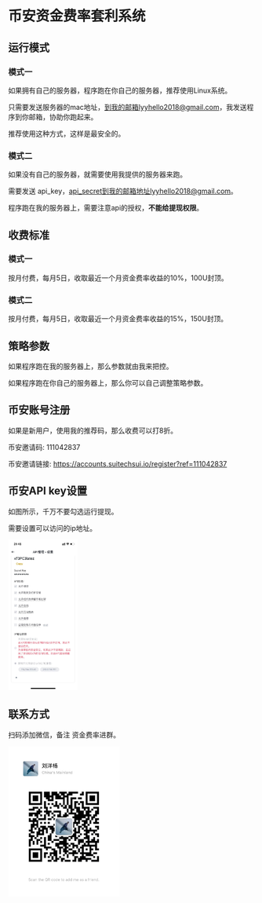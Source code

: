 # 币安资金费率套利系统

## 运行模式

### 模式一

如果拥有自己的服务器，程序跑在你自己的服务器，推荐使用Linux系统。

只需要发送服务器的mac地址，到我的邮箱lyyhello2018@gmail.com，我发送程序到你邮箱，协助你跑起来。

推荐使用这种方式，这样是最安全的。



### 模式二

如果没有自己的服务器，就需要使用我提供的服务器来跑。

需要发送 api_key，api_secret到我的邮箱地址lyyhello2018@gmail.com。

程序跑在我的服务器上，需要注意api的授权，**不能给提现权限**。



## 收费标准

### 模式一

按月付费，每月5日，收取最近一个月资金费率收益的10%，100U封顶。



### 模式二

按月付费，每月5日，收取最近一个月资金费率收益的15%，150U封顶。



## 策略参数

如果程序跑在我的服务器上，那么参数就由我来把控。

如果程序跑在你自己的服务器上，那么你可以自己调整策略参数。



## 币安账号注册

如果是新用户，使用我的推荐码，那么收费可以打8折。

币安邀请码: 111042837

币安邀请链接: https://accounts.suitechsui.io/register?ref=111042837



## 币安API key设置

如图所示，千万不要勾选运行提现。

需要设置可以访问的ip地址。



<img src="image/image-20240221214603727.png" alt="image-20240221214603727" style="zoom:30%;" />

## 联系方式

扫码添加微信，备注 资金费率进群。

<img src="image/image-20240221215304418.png" alt="image-20240221215304418" style="zoom:30%;" />
